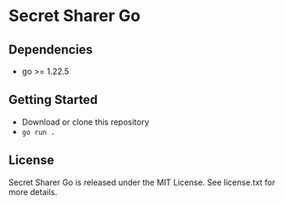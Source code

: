 # Secret Sharer Go



## Dependencies

* go >= 1.22.5

## Getting Started

* Download or clone this repository
* `go run .`

## License

Secret Sharer Go is released under the MIT License. See license.txt for more details.